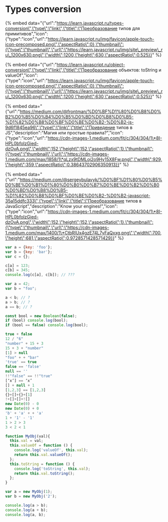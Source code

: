 # Types conversion

{% embed data="{\"url\":\"https://learn.javascript.ru/types-conversion\",\"type\":\"link\",\"title\":\"Преобразование типов для примитивов\",\"icon\":{\"type\":\"icon\",\"url\":\"https://learn.javascript.ru/img/favicon/apple-touch-icon-precomposed.png\",\"aspectRatio\":0},\"thumbnail\":{\"type\":\"thumbnail\",\"url\":\"https://learn.javascript.ru/img/site\_preview\_ru\_1200x630.png\",\"width\":1200,\"height\":630,\"aspectRatio\":0.525}}" %}

{% embed data="{\"url\":\"https://learn.javascript.ru/object-conversion\",\"type\":\"link\",\"title\":\"Преобразование объектов: toString и valueOf\",\"icon\":{\"type\":\"icon\",\"url\":\"https://learn.javascript.ru/img/favicon/apple-touch-icon-precomposed.png\",\"aspectRatio\":0},\"thumbnail\":{\"type\":\"thumbnail\",\"url\":\"https://learn.javascript.ru/img/site\_preview\_ru\_1200x630.png\",\"width\":1200,\"height\":630,\"aspectRatio\":0.525}}" %}

{% embed data="{\"url\":\"https://medium.com/@frontman/%D0%BF%D1%80%D0%B8%D0%B2%D0%B5%D0%B4%D0%B5%D0%BD%D0%B8%D0%B5-%D1%82%D0%B8%D0%BF%D0%BE%D0%B2-%D0%B2-js-9d6f1845ea96\",\"type\":\"link\",\"title\":\"Приведение типов в JS\",\"description\":\"Магия или простые правила?\",\"icon\":{\"type\":\"icon\",\"url\":\"https://cdn-images-1.medium.com/fit/c/304/304/1\*8I-HPL0bfoIzGied-dzOvA.png\",\"width\":152,\"height\":152,\"aspectRatio\":1},\"thumbnail\":{\"type\":\"thumbnail\",\"url\":\"https://cdn-images-1.medium.com/max/1858/1\*qLzx9tDMLoj2o9Hy15X8Fw.png\",\"width\":929,\"height\":359,\"aspectRatio\":0.38643702906350913}}" %}

{% embed data="{\"url\":\"https://medium.com/@sergeybulavyk/%D0%BF%D1%80%D0%B5%D0%BE%D0%B1%D1%80%D0%B0%D0%B7%D0%BE%D0%B2%D0%B0%D0%BD%D0%B8%D0%B5-%D1%82%D0%B8%D0%BF%D0%BE%D0%B2-%D0%B2-javascript-35a15ddfc333\",\"type\":\"link\",\"title\":\"Преобразование типов в JavaScript\",\"description\":\"Know your engines!\",\"icon\":{\"type\":\"icon\",\"url\":\"https://cdn-images-1.medium.com/fit/c/304/304/1\*8I-HPL0bfoIzGied-dzOvA.png\",\"width\":152,\"height\":152,\"aspectRatio\":1},\"thumbnail\":{\"type\":\"thumbnail\",\"url\":\"https://cdn-images-1.medium.com/max/1400/1\*CtbRlUx4gzE74L7yFaQxxg.png\",\"width\":700,\"height\":681,\"aspectRatio\":0.9728571428571429}}" %}

```javascript
var a = {key: 'foo'};
var b = {key: 'bar'};
var c = {};

c[a] = 123; 
c[b] = 345; 
console.log(c[a], c[b]); // ???
```

```javascript
var a = 42;
var b = "foo";

a < b; // ?
a > b; // ?
a == b; // ?
```

```javascript
const bool = new Boolean(false);
if (bool) console.log(bool);
if (bool == false) console.log(bool);
```

```javascript
true + false
12 / "6"
"number" + 15 + 3
15 + 3 + "number"
[1] > null
"foo" + + "bar"
'true' == true
false == 'false'
null == ''
!!"false" == !!"true"
[‘x’] == ‘x’
[] + null + 1
[1,2,3] == [1,2,3]
{}+[]+{}+[1]
!+[]+[]+![]
new Date(0) - 0
new Date(0) + 0
'b' + 'a' + + 'a'
1 + '1' - '1'
1 > 2 > 3
3 < 2 < 1
```

```javascript
function MyObj(val){
  this.val = val;
  this.valueOf = function () {
    console.log('valueOf', this.val);
    return this.val.valueOf();
  };
  this.toString = function () {
    console.log('toString', this.val);
    return this.val.toString();
  };
}

var a = new MyObj(1);
var b = new MyObj('2');

console.log(a > b);
console.log(a + b);
console.log(a, b);
```



